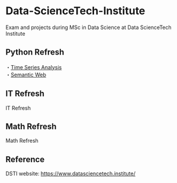 # Data-ScienceTech-Institute
Exam and projects during MSc in Data Science at Data ScienceTech Institute

## Python Refresh
・[Time Series Analysis](Time-Series.pdf) \
・[Semantic Web](SemanticWeb.pdf)

## IT Refresh
IT Refresh 

## Math Refresh
Math Refresh

## Reference
DSTI website: https://www.datasciencetech.institute/
